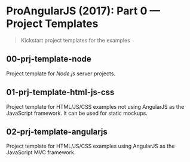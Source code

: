 # ProAngularJS (2017): Part 0 &mdash; Project Templates
> Kickstart project templates for the examples

## 00-prj-template-node
Project template for *Node.js* server projects.

## 01-prj-template-html-js-css
Project template for HTML/JS/CSS examples not using AngularJS as the JavaScript framework. It can be used for static mockups.

## 02-prj-template-angularjs
Project template for HTML/JS/CSS examples using AngularJS as the JavaScript MVC framework.
